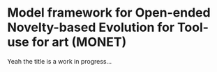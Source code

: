 # Model framework for Open-ended Novelty-based Evolution for Tool-use for art (MONET)

Yeah the title is a work in progress...